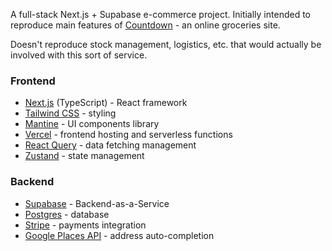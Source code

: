 A full-stack Next.js + Supabase e-commerce project. Initially intended to reproduce main features of [Countdown](<(https://countdown.co.nz)>) - an online groceries site.

Doesn't reproduce stock management, logistics, etc. that would actually be involved with this sort of service.

### Frontend

- [Next.js](https://nextjs.org/) (TypeScript) - React framework
- [Tailwind CSS](https://tailwindcss.com/) - styling
- [Mantine](https://mantine.dev/) - UI components library
- [Vercel](https://vercel.com/) - frontend hosting and serverless functions
- [React Query](https://tanstack.com/query/latest/) - data fetching management
- [Zustand](https://github.com/pmndrs/zustand) - state management

### Backend

- [Supabase](https://supabase.com/) - Backend-as-a-Service
- [Postgres](https://www.postgresql.org/) - database
- [Stripe](https://stripe.com/) - payments integration
- [Google Places API](https://developers.google.com/maps/documentation/places/web-service/overview) - address auto-completion

